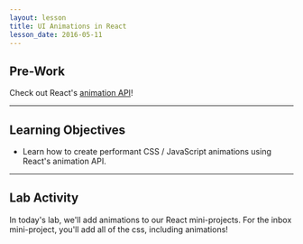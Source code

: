 ```yaml
---
layout: lesson
title: UI Animations in React
lesson_date: 2016-05-11
---
```


## Pre-Work

Check out React's [animation API](https://facebook.github.io/react/docs/animation.html)!

---

## Learning Objectives

- Learn how to create performant CSS / JavaScript animations using React's animation API.

---

## Lab Activity

In today's lab, we'll add animations to our React mini-projects. For the inbox mini-project, you'll add all of the css, including animations!
